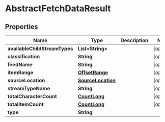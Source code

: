 # AbstractFetchDataResult

## Properties
Name | Type | Description | Notes
------------ | ------------- | ------------- | -------------
**availableChildStreamTypes** | **List&lt;String&gt;** |  |  [optional]
**classification** | **String** |  |  [optional]
**feedName** | **String** |  |  [optional]
**itemRange** | [**OffsetRange**](OffsetRange.md) |  |  [optional]
**sourceLocation** | [**SourceLocation**](SourceLocation.md) |  |  [optional]
**streamTypeName** | **String** |  |  [optional]
**totalCharacterCount** | [**CountLong**](CountLong.md) |  |  [optional]
**totalItemCount** | [**CountLong**](CountLong.md) |  |  [optional]
**type** | **String** |  | 
